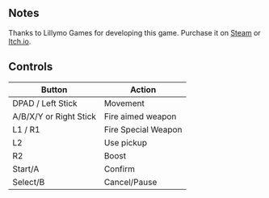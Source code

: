 ## Notes

Thanks to Lillymo Games for developing this game. Purchase it on [Steam](https://store.steampowered.com/app/1473550/Habroxia_2) or [Itch.io](https://lillymogames.itch.io/habroxia-2).

## Controls

| Button | Action |
|--|--| 
|DPAD / Left Stick|Movement|
|A/B/X/Y or Right Stick|Fire aimed weapon|
|L1 / R1|Fire Special Weapon|
|L2|Use pickup|
|R2|Boost|
|Start/A|Confirm|
|Select/B|Cancel/Pause|


